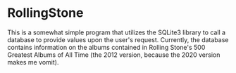 # RollingStone
This is a somewhat simple program that utilizes the SQLite3 library to call a database to provide values upon the user's request. Currently, the database contains information on the albums contained in Rolling Stone's 500 Greatest Albums of All Time (the 2012 version, because the 2020 version makes me vomit). 
